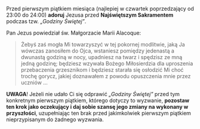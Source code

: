 Przed pierwszym piątkiem miesiąca (najlepiej w czwartek poprzedzający od 23:00 do 24:00) **adoruj** Jezusa przed **Najświętszym Sakramentem** podczas tzw. _„Godziny Świętej”_.

Pan Jezus powiedział św. Małgorzacie Marii Alacoque:
> Żebyś zaś mogła Mi towarzyszyć w tej pokornej modlitwie, jaką Ja wówczas zanosiłem do Ojca, wstaniesz pomiędzy jedenastą a dwunastą godziną w nocy, upadniesz na twarz i spędzisz ze mną jedną godzinę; będziesz wzywała Bożego Miłosierdzia dla uproszenia przebaczenia grzesznikom i będziesz starała się osłodzić Mi choć trochę gorycz, jakiej doznawałem z powodu opuszczenia mnie przez uczniów ...

**UWAGA**! Jeżeli nie udało Ci się odprawić _„Godziny Świętej”_ przed tym konkretnym pierwszym piątkiem, którego dotyczy to wyzwanie, **pozostaw ten krok jako oczekujący i daj sobie szansę jego zmiany na wykonany w przyszłości**, uzupełniając ten brak przed jakimkolwiek pierwszym piątkiem nieprzypisanym do żadnego wyzwania.
